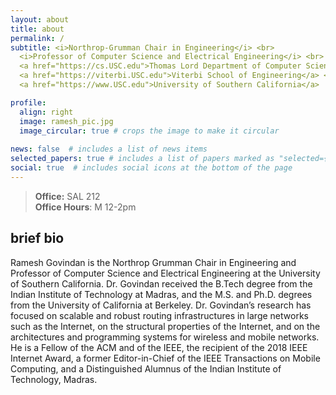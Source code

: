 ```yaml
---
layout: about
title: about
permalink: /
subtitle: <i>Northrop-Grumman Chair in Engineering</i> <br>
  <i>Professor of Computer Science and Electrical Engineering</i> <br>
  <a href="https://cs.USC.edu">Thomas Lord Department of Computer Science</a> <br>
  <a href="https://viterbi.USC.edu">Viterbi School of Engineering</a> <br>
  <a href="https://www.USC.edu">University of Southern California</a>

profile:
  align: right
  image: ramesh_pic.jpg
  image_circular: true # crops the image to make it circular
    
news: false  # includes a list of news items
selected_papers: true # includes a list of papers marked as "selected={true}"
social: true  # includes social icons at the bottom of the page
---
```


> **Office:** SAL 212  
> **Office Hours**: M 12-2pm

## brief bio

Ramesh Govindan is the Northrop Grumman Chair in Engineering and Professor of Computer Science and Electrical Engineering at the University of Southern California. Dr. Govindan received the B.Tech degree from the Indian Institute of Technology at Madras, and the M.S. and Ph.D. degrees from the University of California at Berkeley. Dr. Govindan’s research has focused on scalable and robust routing infrastructures in large networks such as the Internet, on the structural properties of the Internet, and on the architectures and programming systems for wireless and mobile networks. He is a Fellow of the ACM and of the IEEE, the recipient of the 2018 IEEE Internet Award, a former Editor-in-Chief of the IEEE Transactions on Mobile Computing, and a Distinguished Alumnus of the Indian Institute of Technology, Madras.



